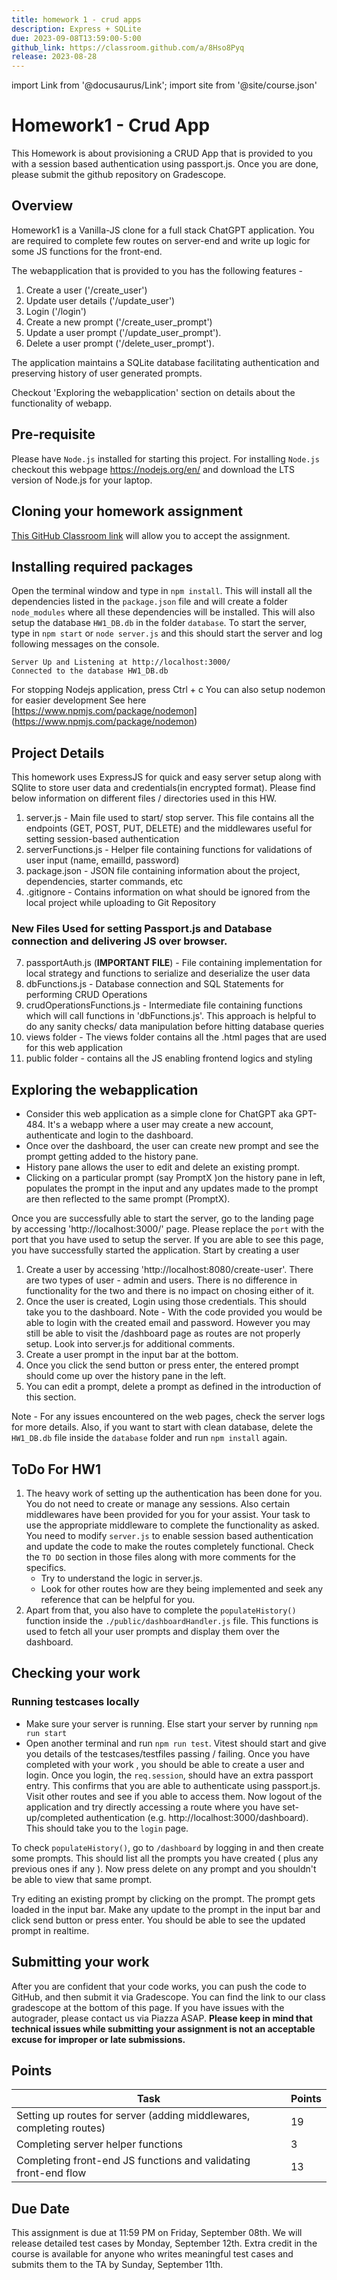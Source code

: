 ```yaml
---
title: homework 1 - crud apps
description: Express + SQLite
due: 2023-09-08T13:59:00-5:00
github_link: https://classroom.github.com/a/8Hso8Pyq
release: 2023-08-28
---
```


import Link from '@docusaurus/Link';
import site from '@site/course.json'

# Homework1 - Crud App

This Homework is about provisioning a CRUD App that is provided to you with a session based authentication using passport.js. Once you are done, please submit the github repository on Gradescope.

## Overview

Homework1 is a Vanilla-JS clone for a full stack ChatGPT application. You are required to complete few routes on server-end and write up logic for some JS functions for the front-end.

The webapplication that is provided to you has the following features -

1. Create a user ('/create_user')
2. Update user details ('/update_user')
3. Login ('/login')
4. Create a new prompt ('/create_user_prompt')
5. Update a user prompt ('/update_user_prompt').
6. Delete a user prompt ('/delete_user_prompt').

The application maintains a SQLite database facilitating authentication and preserving history of user generated prompts.

Checkout 'Exploring the webapplication' section on details about the functionality of webapp.

## Pre-requisite

Please have `Node.js` installed for starting this project. For installing `Node.js` checkout this webpage https://nodejs.org/en/ and download the LTS version of Node.js for your laptop.

## Cloning your homework assignment

[This GitHub Classroom link](https://classroom.github.com/a/8Hso8Pyq) will allow you to accept the assignment.

## Installing required packages

Open the terminal window and type in `npm install`. This will install all the dependencies listed in the `package.json` file and will create a folder `node_modules` where all these dependencies will be installed. This will also setup the database `HW1_DB.db` in the folder `database`. To start the server, type in `npm start` or `node server.js` and this should start the server and log following messages on the console.

```
Server Up and Listening at http://localhost:3000/
Connected to the database HW1_DB.db

```

For stopping Nodejs application, press Ctrl + c
You can also setup nodemon for easier development See here [https://www.npmjs.com/package/nodemon] (https://www.npmjs.com/package/nodemon)

## Project Details

This homework uses ExpressJS for quick and easy server setup along with SQlite to store user data and credentials(in encrypted format). Please find below information on different files / directories used in this HW.

1. server.js - Main file used to start/ stop server. This file contains all the endpoints (GET, POST, PUT, DELETE) and the middlewares useful for setting session-based authentication
2. serverFunctions.js - Helper file containing functions for validations of user input (name, emailId, password)
3. package.json - JSON file containing information about the project, dependencies, starter commands, etc
4. .gitignore - Contains information on what should be ignored from the local project while uploading to Git Repository

### New Files Used for setting Passport.js and Database connection and delivering JS over browser.

7. passportAuth.js (**IMPORTANT FILE**) - File containing implementation for local strategy and functions to serialize and deserialize the user data
8. dbFunctions.js - Database connection and SQL Statements for performing CRUD Operations
9. crudOperationsFunctions.js - Intermediate file containing functions which will call functions in 'dbFunctions.js'. This approach is helpful to do any sanity checks/ data manipulation before hitting database queries
10. views folder - The views folder contains all the .html pages that are used for this web application
11. public folder - contains all the JS enabling frontend logics and styling

## Exploring the webapplication

- Consider this web application as a simple clone for ChatGPT aka GPT-484. It's a webapp where a user may create a new account, authenticate and login to the dashboard.
- Once over the dashboard, the user can create new prompt and see the prompt getting added to the history pane.
- History pane allows the user to edit and delete an existing prompt.
- Clicking on a particular prompt (say PromptX )on the history pane in left, populates the prompt in the input and any updates made to the prompt are then reflected to the same prompt (PromptX).

Once you are successfully able to start the server, go to the landing page by accessing 'http://localhost:3000/' page. Please replace the `port` with the port that you have used to setup the server. If you are able to see this page, you have successfully started the application. Start by creating a user

1. Create a user by accessing 'http://localhost:8080/create-user'. There are two types of user - admin and users. There is no difference in functionality for the two and there is no impact on chosing either of it.
2. Once the user is created, Login using those credentials. This should take you to the dashboard. Note - With the code provided you would be able to login with the created email and password. However you may still be able to visit the /dashboard page as routes are not properly setup. Look into server.js for additional comments.
3. Create a user prompt in the input bar at the bottom.
4. Once you click the send button or press enter, the entered prompt should come up over the history pane in the left.
5. You can edit a prompt, delete a prompt as defined in the introduction of this section.

Note - For any issues encountered on the web pages, check the server logs for more details. Also, if you want to start with clean database, delete the `HW1_DB.db` file inside the `database` folder and run `npm install` again.

## ToDo For HW1

1. The heavy work of setting up the authentication has been done for you. You do not need to create or manage any sessions. Also certain middlewares have been provided for you for your assist.
   Your task to use the appropriate middleware to complete the functionality as asked. You need to modify `server.js` to enable session based authentication and update the code to make the routes completely functional. Check the `TO DO` section in those files along with more comments for the specifics.
   - Try to understand the logic in server.js.
   - Look for other routes how are they being implemented and seek any reference that can be helpful for you.
2. Apart from that, you also have to complete the `populateHistory()` function inside the `./public/dashboardHandler.js` file. This functions is used to fetch all your user prompts and display them over the dashboard.

## Checking your work

### Running testcases locally

- Make sure your server is running. Else start your server by running `npm run start`
- Open another terminal and run `npm run test`. Vitest should start and give you details of the testcases/testfiles passing / failing.
  Once you have completed with your work , you should be able to create a user and login. Once you login, the `req.session`, should have an extra passport entry. This confirms that you are able to authenticate using passport.js. Visit other routes and see if you able to access them. Now logout of the application and try directly accessing a route where you have set-up/completed authentication (e.g. http://localhost:3000/dashboard). This should take you to the `login` page.

To check `populateHistory()`, go to `/dashboard` by logging in and then create some prompts. This should list all the prompts you have created ( plus any previous ones if any ). Now press delete on any prompt and you shouldn't be able to view that same prompt.

Try editing an existing prompt by clicking on the prompt. The prompt gets loaded in the input bar. Make any update to the prompt in the input bar and click send button or press enter. You should be able to see the updated prompt in realtime.

## Submitting your work

After you are confident that your code works, you can push the code to GitHub, and then submit it via Gradescope. You can find the link to our class gradescope at the bottom of this page. If you have issues with the autograder, please contact us via Piazza ASAP. **Please keep in mind that technical issues while submitting your assignment is not an acceptable excuse for improper or late submissions.**

## Points

| Task                                                                 | Points |
| -------------------------------------------------------------------- | ------ |
| Setting up routes for server (adding middlewares, completing routes) | 19     |
| Completing server helper functions                                   | 3      |
| Completing front-end JS functions and validating front-end flow      | 13     |

## Due Date

This assignment is due at 11:59 PM on Friday, September 08th. We will release detailed test cases by Monday, September 12th. Extra credit in the course is available for anyone who writes meaningful test cases and submits them to the TA by Sunday, September 11th.
